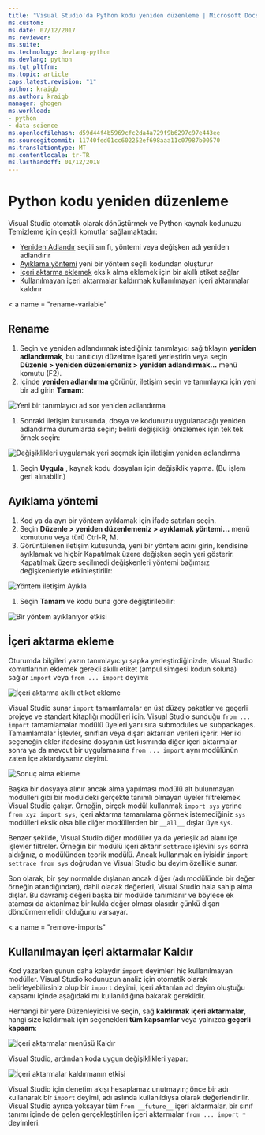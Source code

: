 ```yaml
---
title: "Visual Studio'da Python kodu yeniden düzenleme | Microsoft Docs"
ms.custom: 
ms.date: 07/12/2017
ms.reviewer: 
ms.suite: 
ms.technology: devlang-python
ms.devlang: python
ms.tgt_pltfrm: 
ms.topic: article
caps.latest.revision: "1"
author: kraigb
ms.author: kraigb
manager: ghogen
ms.workload:
- python
- data-science
ms.openlocfilehash: d59d44f4b5969cfc2da4a729f9b6297c97e443ee
ms.sourcegitcommit: 11740fed01cc602252ef698aaa11c07987b00570
ms.translationtype: MT
ms.contentlocale: tr-TR
ms.lasthandoff: 01/12/2018
---
```

# <a name="refactoring-python-code"></a>Python kodu yeniden düzenleme

Visual Studio otomatik olarak dönüştürmek ve Python kaynak kodunuzu Temizleme için çeşitli komutlar sağlamaktadır:

- [Yeniden Adlandır](#rename) seçili sınıfı, yöntemi veya değişken adı yeniden adlandırır
- [Ayıklama yöntemi](#extract-method) yeni bir yöntem seçili kodundan oluşturur
- [İçeri aktarma eklemek](#add-import) eksik alma eklemek için bir akıllı etiket sağlar
- [Kullanılmayan içeri aktarmalar kaldırmak](#remove-unused-imports) kullanılmayan içeri aktarmalar kaldırır

< a name = "rename-variable"</a>

## <a name="rename"></a>Rename

1. Seçin ve yeniden adlandırmak istediğiniz tanımlayıcı sağ tıklayın **yeniden adlandırmak**, bu tanıtıcıyı düzeltme işareti yerleştirin veya seçin **Düzenle > yeniden düzenlemeniz > yeniden adlandırmak...**  menü komutu (F2).
1. İçinde **yeniden adlandırma** görünür, iletişim seçin ve tanımlayıcı için yeni bir ad girin **Tamam**:

  ![Yeni bir tanımlayıcı ad sor yeniden adlandırma](media/code-refactor-rename-1.png)

1. Sonraki iletişim kutusunda, dosya ve kodunuzu uygulanacağı yeniden adlandırma durumlarda seçin; belirli değişikliği önizlemek için tek tek örnek seçin:

  ![Değişiklikleri uygulamak yeri seçmek için iletişim yeniden adlandırma](media/code-refactor-rename-2.png)

1. Seçin **Uygula** , kaynak kodu dosyaları için değişiklik yapma. (Bu işlem geri alınabilir.)

## <a name="extract-method"></a>Ayıklama yöntemi

1. Kod ya da ayrı bir yöntem ayıklamak için ifade satırları seçin.
1. Seçin **Düzenle > yeniden düzenlemeniz > ayıklamak yöntemi...**  menü komutunu veya türü Ctrl-R, M.
1. Görüntülenen iletişim kutusunda, yeni bir yöntem adını girin, kendisine ayıklamak ve hiçbir Kapatılmak üzere değişken seçin yeri gösterir. Kapatılmak üzere seçilmedi değişkenleri yöntemi bağımsız değişkenleriyle etkinleştirilir:

  ![Yöntem iletişim Ayıkla](media/code-refactor-extract-method-1.png)

1. Seçin **Tamam** ve kodu buna göre değiştirilebilir:

  ![Bir yöntem ayıklanıyor etkisi](media/code-refactor-extract-method-2.png)

## <a name="add-import"></a>İçeri aktarma ekleme

Oturumda bilgileri yazın tanımlayıcıyı şapka yerleştirdiğinizde, Visual Studio komutlarının eklemek gerekli akıllı etiket (ampul simgesi kodun soluna) sağlar `import` veya `from ... import` deyimi:

![İçeri aktarma akıllı etiket ekleme](media/code-refactor-add-import-1.png)

Visual Studio sunar `import` tamamlamalar en üst düzey paketler ve geçerli projeye ve standart kitaplığı modülleri için. Visual Studio sunduğu `from ... import` tamamlamalar modülü üyeleri yanı sıra submodules ve subpackages. Tamamlamalar İşlevler, sınıfları veya dışarı aktarılan verileri içerir. Her iki seçeneğin ekler ifadesine dosyanın üst kısmında diğer içeri aktarmalar sonra ya da mevcut bir uygulamasına `from ... import` aynı modülünün zaten içe aktardıysanız deyimi.

![Sonuç alma ekleme](media/code-refactor-add-import-2.png)

Başka bir dosyaya alınır ancak alma yapılması modülü alt bulunmayan modülleri gibi bir modüldeki gerçekte tanımlı olmayan üyeler filtrelemek Visual Studio çalışır. Örneğin, birçok modül kullanmak `import sys` yerine `from xyz import sys`, içeri aktarma tamamlama görmek istemediğiniz `sys` modülleri eksik olsa bile diğer modüllerden bir `__all__` dışlar üye `sys`.

Benzer şekilde, Visual Studio diğer modüller ya da yerleşik ad alanı içe işlevler filtreler. Örneğin bir modülü içeri aktarır `settrace` işlevini `sys` sonra aldığınız, o modülünden teorik modülü. Ancak kullanmak en iyisidir `import settrace from sys` doğrudan ve Visual Studio bu deyim özellikle sunar.

Son olarak, bir şey normalde dışlanan ancak diğer (adı modülünde bir değer örneğin atandığından), dahil olacak değerleri, Visual Studio hala sahip alma dışlar. Bu davranış değeri başka bir modülde tanımlanır ve böylece ek ataması da aktarılmaz bir kukla değer olması olasıdır çünkü dışarı döndürmemelidir olduğunu varsayar.

< a name = "remove-imports"</a>

## <a name="remove-unused-imports"></a>Kullanılmayan içeri aktarmalar Kaldır

Kod yazarken şunun daha kolaydır `import` deyimleri hiç kullanılmayan modüller. Visual Studio kodunuzun analiz için otomatik olarak belirleyebilirsiniz olup bir `import` deyimi, içeri aktarılan ad deyim oluştuğu kapsamı içinde aşağıdaki mı kullanıldığına bakarak gereklidir.

Herhangi bir yere Düzenleyicisi ve seçin, sağ **kaldırmak içeri aktarmalar**, hangi size kaldırmak için seçenekleri **tüm kapsamlar** veya yalnızca **geçerli kapsam**:

![İçeri aktarmalar menüsü Kaldır](media/code-refactor-remove-imports-1.png)

Visual Studio, ardından koda uygun değişiklikleri yapar:

![İçeri aktarmalar kaldırmanın etkisi](media/code-refactor-remove-imports-2.png)

Visual Studio için denetim akışı hesaplamaz unutmayın; önce bir adı kullanarak bir `import` deyimi, adı aslında kullanıldıysa olarak değerlendirilir. Visual Studio ayrıca yoksayar tüm `from __future__` içeri aktarmalar, bir sınıf tanımı içinde de gelen gerçekleştirilen içeri aktarmalar `from ... import *` deyimleri.